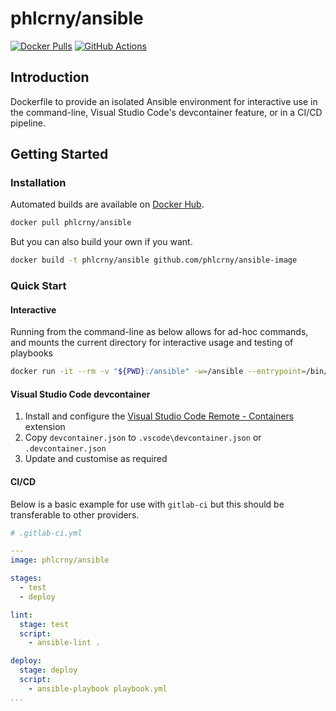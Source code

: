 # phlcrny/ansible

[![Docker Pulls](https://img.shields.io/docker/pulls/phlcrny/ansible)](https://hub.docker.com/repository/docker/phlcrny/ansible) [![GitHub Actions](https://img.shields.io/github/workflow/status/phlcrny/ansible-image/Push%20to%20Docker)](https://github.com/phlcrny/ansible-image/actions)

## Introduction

Dockerfile to provide an isolated Ansible environment for interactive use in the command-line, Visual Studio Code's devcontainer feature, or in a CI/CD pipeline.

## Getting Started

### Installation

Automated builds are available on [Docker Hub](https://hub.docker.com/r/phlcrny/ansible).

```bash
docker pull phlcrny/ansible
```

But you can also build your own if you want.

```bash
docker build -t phlcrny/ansible github.com/phlcrny/ansible-image
```

### Quick Start

#### Interactive

Running from the command-line as below allows for ad-hoc commands, and mounts the current directory for interactive usage and testing of playbooks

```bash
docker run -it --rm -v "${PWD}:/ansible" -w=/ansible --entrypoint=/bin/bash phlcrny/ansible
```

#### Visual Studio Code devcontainer

1. Install and configure the [Visual Studio Code Remote - Containers](https://code.visualstudio.com/docs/remote/containers) extension
1. Copy ``devcontainer.json`` to ``.vscode\devcontainer.json`` or ``.devcontainer.json``
1. Update and customise as required

#### CI/CD

Below is a basic example for use with ``gitlab-ci`` but this should be transferable to other providers.

```yaml
# .gitlab-ci.yml

---
image: phlcrny/ansible

stages:
  - test
  - deploy

lint:
  stage: test
  script:
    - ansible-lint .

deploy:
  stage: deploy
  script:
    - ansible-playbook playbook.yml
...
```

